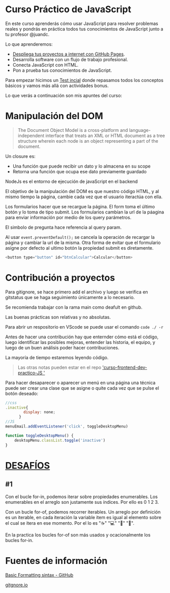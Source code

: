 # Curso Práctico de JavaScript
En este curso aprenderás cómo usar JavaScript para resolver problemas reales y pondrás en práctica todos tus conocimientos de JavaScript junto a tu profesor @juandc.

Lo que aprenderemos:

- [Despliega tus proyectos a internet con GitHub Pages]([https://unmecaniko.github.io/curso-frontend-dev-practico-JS/](https://github.com/UnMecaNiko/curso-frontend-dev-practico-JS)).
- Desarrolla software con un flujo de trabajo profesional.
- Conecta JavaScript con HTML.
- Pon a prueba tus conocimientos de JavaScript.

Para empezar hicimos un [Test incial](./respuestas.md) donde repasamos todos los conceptos básicos y vamos más allá con actividades bonus.

Lo que verás a continuación son mis apuntes del curso:

# Manipulación del DOM

> The Document Object Model is a cross-platform and language-independent interface that treats an XML or HTML document as a tree structure wherein each node is an object representing a part of the document.


Un closure es:
- Una función que puede recibir un dato y lo almacena en su scope
- Retorna una función que ocupa ese dato previamente guardado

NodeJs es el entorno de ejecución de javaScript en el backend

El objetivo de la manipulación del DOM es que nuestro código HTML,  y al mismo tiempo la página, cambie cada vez que el usuario iteractúa con ella.

Los formularios hacer que se recargue la página. El form toma el último botón y lo toma de tipo submit. Los formularios cambían la url de la páagina para enviar información por medio de los query parámetros.

El simbolo de pregunta hace referencia al query param.

Al usar `event.preventDefault();` se cancela la operación de recargar la página y cambiar la url de la misma.
Otra forma de evitar que el formulario asigne por defecto al ultimo botón la propiedad submit es diretamente.
```js
<button type="button" id="btnCalcular">Calcular</button>
```

# Contribución a proyectos

Para gitignore, se hace primero add el archivo y luego se verifica en gitstatus que se haga seguimiento únicamente a lo necesario.

Se recomienda trabajar con la rama main como deafult en github.

Las buenas prácticas son relativas y no absolutas.

Para abrir un respositorio en VScode se puede usar el comando `code ./ -r` 

Antes de hacer una contribución hay que enternder cómo está el código, luego identificar las posibles mejoras, entender las historia, el equipo, y luego de un buen análisis poder hacer contribuciones.

La mayoría de tiempo estaremos leyendo código.

>Las otras notas pueden estar en el repo ['curso-frontend-dev-practico-JS
'](https://github.com/UnMecaNiko/curso-frontend-dev-practico-JS)

Para hacer desaparecer o aparecer un menú en una página una técnica puede ser crear una clase que se asigne o quite cada vez que se pulse el botón deseado:
```js
//css
.inactive{
        display: none;
      }
//JS
menuEmail.addEventListener('click', toggleDesktopMenu)

function toggleDesktopMenu() {
    desktopMenu.classList.toggle('inactive')
}
```



# [DESAFÍOS](https://jshero.platzi.com/)

## #1 

Con el bucle for-in, podemos iterar sobre propiedades enumerables. Los enumerables en el arreglo son justamente sus índices. Por ello es 0 1 2 3.

Con un bucle for-of, podemos recorrer iterables. Un arreglo por definición es un iterable, en cada iteración la variable item es igual al elemento sobre el cual se itera en ese momento. Por el    lo es "☕" "💻" "🍷" "🍫".

En la practica los bucles for-of son más usados y ocacionalmente los bucles for-in.

# Fuentes de información

[Basic Formatting sintax - GitHub](https://docs.github.com/es/get-started/writing-on-github/getting-started-with-writing-and-formatting-on-github/basic-writing-and-formatting-syntax)

[gitgnore.io](https://www.toptal.com/developers/gitignore)
